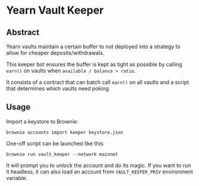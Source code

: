 # Yearn Vault Keeper

## Abstract

Yearn vaults maintain a certain buffer to not deployed into a strategy to allow for cheaper deposits/withdrawals.

This keeper bot ensures the buffer is kept as tight as possible by calling `earn()` on vaults when `available / balance > ratio`.

It consists of a contract that can batch call `earn()` on all vaults and a script that determines which vaults need poking. 

## Usage

Import a keystore to Brownie:
```
brownie accounts import keeper keystore.json
```

One-off script can be launched like this:

```
brownie run vault_keeper --network mainnet
```

It will prompt you to unlock the account and do its magic. If you want to run it headless, it can also load an account from `VAULT_KEEPER_PRIV` environment variable.
